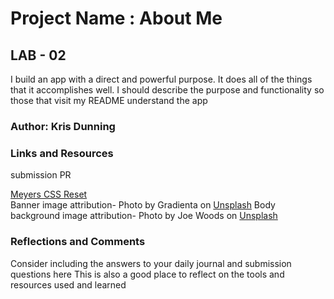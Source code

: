 # Project Name : About Me

## LAB - 02

I build an app with a direct and powerful purpose. It does all of the things that it accomplishes well. I should describe the purpose and functionality so those that visit my README understand the app

### Author: Kris Dunning

### Links and Resources

submission PR

[Meyers CSS Reset](https://meyerweb.com/eric/tools/css/reset/)  
Banner image attribution- Photo by Gradienta on [Unsplash](https://unsplash.com/)
Body background image attribution- Photo by Joe Woods on [Unsplash](https://unsplash.com/)

### Reflections and Comments

Consider including the answers to your daily journal and submission questions here
This is also a good place to reflect on the tools and resources used and learned
